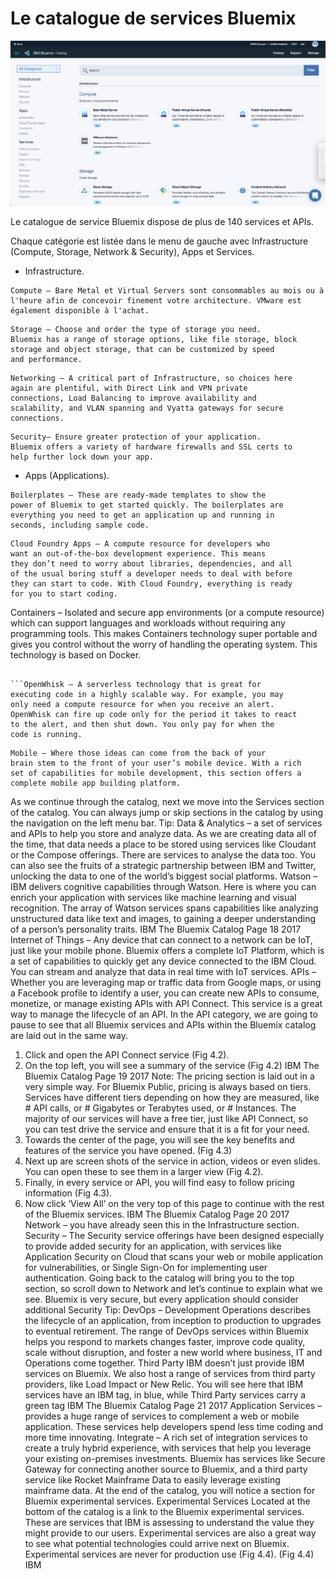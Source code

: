 # Le catalogue de services Bluemix




<center>
      <img src="catalog.png" width="1200" />
</center>


Le catalogue de service Bluemix dispose de plus de 140 services et APIs.

Chaque catégorie est listée dans le menu de gauche avec  Infrastructure (Compute, Storage, Network & Security), Apps et Services.

* Infrastructure.

```
Compute – Bare Metal et Virtual Servers sont consommables au mois ou à l'heure afin de concevoir finement votre architecture. VMware est également disponible à l'achat.
```


```
Storage – Choose and order the type of storage you need.
Bluemix has a range of storage options, like file storage, block
storage and object storage, that can be customized by speed
and performance.
```
```
Networking – A critical part of Infrastructure, so choices here
again are plentiful, with Direct Link and VPN private
connections, Load Balancing to improve availability and
scalability, and VLAN spanning and Vyatta gateways for secure
connections.
```
```
Security– Ensure greater protection of your application.
Bluemix offers a variety of hardware firewalls and SSL certs to
help further lock down your app.
```

* Apps (Applications).
```
Boilerplates – These are ready-made templates to show the
power of Bluemix to get started quickly. The boilerplates are
everything you need to get an application up and running in
seconds, including sample code.
```
```
Cloud Foundry Apps – A compute resource for developers who
want an out-of-the-box development experience. This means
they don’t need to worry about libraries, dependencies, and all
of the usual boring stuff a developer needs to deal with before
they can start to code. With Cloud Foundry, everything is ready
for you to start coding.

```
Containers – Isolated and secure app environments (or a
compute resource) which can support languages and
workloads without requiring any programming tools. This
makes Containers technology super portable and gives you
control without the worry of handling the operating system.
This technology is based on Docker.
```

```OpenWhisk – A serverless technology that is great for
executing code in a highly scalable way. For example, you may
only need a compute resource for when you receive an alert.
OpenWhisk can fire up code only for the period it takes to react
to the alert, and then shut down. You only pay for when the
code is running.
```
```
Mobile – Where those ideas can come from the back of your
brain stem to the front of your user’s mobile device. With a rich
set of capabilities for mobile development, this section offers a
complete mobile app building platform.
```

As we continue through the catalog, next we move into the Services
section of the catalog.
You can always jump or skip sections in the catalog by using
the navigation on the left menu bar.
Tip:
Data & Analytics – a set of services and APIs to help you store
and analyze data. As we are creating data all of the time, that
data needs a place to be stored using services like Cloudant or
the Compose offerings. There are services to analyse the data
too. You can also see the fruits of a strategic partnership
between IBM and Twitter, unlocking the data to one of the
world’s biggest social platforms.
Watson – IBM delivers cognitive capabilities through Watson.
Here is where you can enrich your application with services like
machine learning and visual recognition. The array of Watson
services spans capabilities like analyzing unstructured data like
text and images, to gaining a deeper understanding of a
person’s personality traits.
IBM
The Bluemix Catalog
Page 18 2017
Internet of Things – Any device that can connect to a network
can be IoT, just like your mobile phone. Bluemix offers a
complete IoT Platform, which is a set of capabilities to quickly
get any device connected to the IBM Cloud. You can stream
and analyze that data in real time with IoT services.
APIs – Whether you are leveraging map or traffic data from
Google maps, or using a Facebook profile to identify a user, you
can create new APIs to consume, monetize, or manage existing
APIs with API Connect. This service is a great way to manage
the lifecycle of an API.
In the API category, we are going to pause to see that all Bluemix services
and APIs within the Bluemix catalog are laid out in the same way.
1. Click and open the API Connect service (Fig 4.2).
2. On the top left, you will see a summary of the service
(Fig 4.2)
IBM
The Bluemix Catalog
Page 19 2017
Note:
The pricing section is laid out in a very simple way. For Bluemix
Public, pricing is always based on tiers. Services have different tiers
depending on how they are measured, like # API calls, or #
Gigabytes or Terabytes used, or # Instances. The majority of our
services will have a free tier, just like API Connect, so you can test
drive the service and ensure that it is a fit for your need.
3. Towards the center of the page, you will see the key benefits and
features of the service you have opened.
(Fig 4.3)
4. Next up are screen shots of the service in action, videos or even slides.
You can open these to see them in a larger view (Fig 4.2).
5. Finally, in every service or API, you will find easy to follow pricing
information (Fig 4.3).
6. Now click ‘View All’ on the very top of this page to continue with the
rest of the Bluemix services.
IBM
The Bluemix Catalog
Page 20 2017
Network – you have already seen this in the Infrastructure
section.
Security – The Security service offerings have been designed
especially to provide added security for an application, with
services like Application Security on Cloud that scans your web
or mobile application for vulnerabilities, or Single Sign-On for
implementing user authentication.
Going back to the catalog will bring you to the top section, so scroll down
to Network and let’s continue to explain what we see.
Bluemix is very secure, but every application
should consider additional Security
Tip:
DevOps – Development Operations describes the lifecycle of an
application, from inception to production to upgrades to
eventual retirement. The range of DevOps services within
Bluemix helps you respond to markets changes faster, improve
code quality, scale without disruption, and foster a new world
where business, IT and Operations come together.
Third Party
IBM doesn’t just provide IBM services on Bluemix. We also
host a range of services from third party providers, like Load
Impact or New Relic. You will see here that IBM services have
an IBM tag, in blue, while Third Party services carry a green tag
IBM
The Bluemix Catalog
Page 21 2017
Application Services – provides a huge range of services to
complement a web or mobile application. These services help
developers spend less time coding and more time innovating.
Integrate – A rich set of integration services to create a truly
hybrid experience, with services that help you leverage your
existing on-premises investments. Bluemix has services like
Secure Gateway for connecting another source to Bluemix, and
a third party service like Rocket Mainframe Data to easily
leverage existing mainframe data.
At the end of the catalog, you will notice a section for Bluemix
experimental services.
Experimental Services
Located at the bottom of the catalog is a link to the Bluemix
experimental services. These are services that IBM is assessing
to understand the value they might provide to our users.
Experimental services are also a great way to see what
potential technologies could arrive next on Bluemix.
Experimental services are never for production use (Fig 4.4).
(Fig 4.4)
IBM
